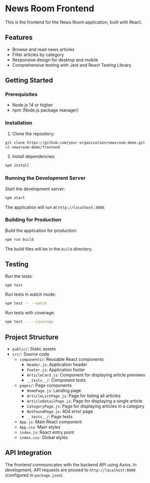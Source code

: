 # News Room Frontend

This is the frontend for the News Room application, built with React.

## Features

- Browse and read news articles
- Filter articles by category
- Responsive design for desktop and mobile
- Comprehensive testing with Jest and React Testing Library

## Getting Started

### Prerequisites

- Node.js 14 or higher
- npm (Node.js package manager)

### Installation

1. Clone the repository:

```bash
git clone https://github.com/your-organization/newsroom-demo.git
cd newsroom-demo/frontend
```

2. Install dependencies:

```bash
npm install
```

### Running the Development Server

Start the development server:

```bash
npm start
```

The application will run at `http://localhost:3000`.

### Building for Production

Build the application for production:

```bash
npm run build
```

The build files will be in the `build` directory.

## Testing

Run the tests:

```bash
npm test
```

Run tests in watch mode:

```bash
npm test -- --watch
```

Run tests with coverage:

```bash
npm test -- --coverage
```

## Project Structure

- `public/`: Static assets
- `src/`: Source code
  - `components/`: Reusable React components
    - `Header.js`: Application header
    - `Footer.js`: Application footer
    - `ArticleCard.js`: Component for displaying article previews
    - `__tests__/`: Component tests
  - `pages/`: Page components
    - `HomePage.js`: Landing page
    - `ArticleListPage.js`: Page for listing all articles
    - `ArticleDetailPage.js`: Page for displaying a single article
    - `CategoryPage.js`: Page for displaying articles in a category
    - `NotFoundPage.js`: 404 error page
    - `__tests__/`: Page tests
  - `App.js`: Main React component
  - `App.css`: Main styles
  - `index.js`: React entry point
  - `index.css`: Global styles

## API Integration

The frontend communicates with the backend API using Axios. In development, API requests are proxied to `http://localhost:8000` (configured in `package.json`).

